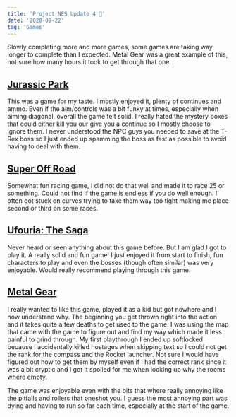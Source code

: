 ```yaml
---
title: 'Project NES Update 4 🦕'
date: '2020-09-22'
tag: 'Games'
---
```


Slowly completing more and more games, some games are taking way longer to complete than I expected. Metal Gear was a great example of this, not sure how many hours it took to get through that one.

## <a href="https://en.wikipedia.org/wiki/Jurassic_Park_(NES_video_game)" target="_blank" rel="noreferrer">Jurassic Park</a>

This was a game for my taste. I mostly enjoyed it, plenty of continues and ammo. Even if the aim/controls was a bit funky at times, especially when aiming diagonal, overall the game felt solid. I really hated the mystery boxes that could either kill you our give you a continue so I mostly choose to ignore them.
I never understood the NPC guys you needed to save at the T-Rex boss so I just ended up spamming the boss as fast as possible to avoid having to deal with them.

## <a href="https://en.wikipedia.org/wiki/Super_Off_Road" target="_blank" rel="noreferrer">Super Off Road</a>

Somewhat fun racing game, I did not do that well and made it to race 25 or something. Could not find if the game is endless if you do well enough. I often got stuck on curves trying to take them way too tight making me place second or third on some races.

## <a href="https://en.wikipedia.org/wiki/Ufouria:_The_Saga" target="_blank" rel="noreferrer">Ufouria: The Saga</a>

Never heard or seen anything about this game before. But I am glad I got to play it. A really solid and fun game! I just enjoyed it from start to finish, fun characters to play and even the bosses (though often similar) was very enjoyable. Would really recommend playing through this game.

## <a href="https://en.wikipedia.org/wiki/Metal_Gear_(video_game)" target="_blank" rel="noreferrer">Metal Gear</a>

I really wanted to like this game, played it as a kid but got nowhere and I now understand why. The beginning you get thrown right into the action and it takes quite a few deaths to get used to the game. I was using the map that came with the game to figure out and find my way which made it less painful to grind through. My first playthrough I ended up softlocked because I accidentally killed hostages when skipping text so I could not get the rank for the compass and the Rocket launcher. Not sure I would have figured out how to get them by myself even if I had the correct rank since it was a bit cryptic and I got it spoiled for me when looking up why the rooms where empty.

The game was enjoyable even with the bits that where really annoying like the pitfalls and rollers that oneshot you. I guess the most annoying part was dying and having to run so far each time, especially at the start of the game.
